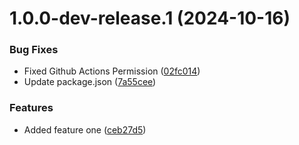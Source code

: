 # 1.0.0-dev-release.1 (2024-10-16)


### Bug Fixes

* Fixed Github Actions Permission ([02fc014](https://github.com/subhashish-clg/semnatic-versioning/commit/02fc01496b4db4569a9ff3c734fd96793972fc03))
* Update package.json ([7a55cee](https://github.com/subhashish-clg/semnatic-versioning/commit/7a55cee3a06dce8d302583683c879ae8be81ad24))


### Features

* Added feature one ([ceb27d5](https://github.com/subhashish-clg/semnatic-versioning/commit/ceb27d57b1bee1bd1b50e1c5f59b0fdd193473ab))
